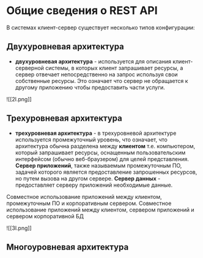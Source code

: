 # Общие сведения о REST API
В системах клиент-сервер существует несколько типов конфигурации:

## Двухуровневая архитектура
- **двухуровневая архитектура** - используется для описания клиент-серверной системы, в которых клиент запрашивает ресурсы, а сервер отвечает непосредственно на запрос используя свои собственные ресурсы. Это означает что сервер не обращается к другому приложению чтобы предоставить части услуги.

![[2l.png]]

## Трехуровневая архитектура
- **трехуровневая архитектура** - в трехуровневой архитектуре используется промежуточный уровень, что означает, что архитектура обычна разделена между **клиентом** т.е. компьютером, который запрашивает ресурсы, оснащенным пользовательским интерфейсом (обычно веб-браузером) для целей представления.
**Сервер приложений**, также называемым промежуточным ПО, задачей которого является предоставление запрошенных ресурсов, но путем вызова на другом сервере.
**Сервер данных** - предоставляет серверу приложений необходимые данные.

Совместное использование приложений между клиентом, промежуточным ПО и корпоративным сервером.
Совместное использование приложений между клиентом, сервером приложений и сервером корпоративной БД

![[3l.png]]

## Многоуровневая архитектура
